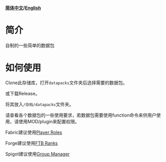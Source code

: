 #### [简体中文](https://github.com/SkeletonCold/Datapack/README.md)/[English](https://github.com/SkeletonCold/Datapack/README_en.md)
# 简介
自制的一些简单的数据包
# 如何使用
Clone此存储库，打开`datapacks`文件夹后选择需要的数据包。

或下载Release。

将其放入`/存档/datapacks`文件夹。

请查看各个数据包的一些使用要求，若数据包需要使用function命令来供用户使用，请使用MOD/plugin来配置权限。

Fabric建议使用[Player Roles](https://www.curseforge.com/minecraft/mc-mods/player-roles-fabric)

Forge建议使用[FTB Ranks](https://www.curseforge.com/minecraft/mc-mods/ftb-ranks)

Spigot建议使用[Group Manager](https://www.spigotmc.org/resources/groupmanager.38875/)